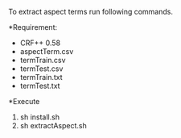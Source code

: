 To extract aspect terms run following commands.

*Requirement:
 - CRF++ 0.58
 - aspectTerm.csv
 - termTrain.csv
 - termTest.csv
 - termTrain.txt
 - termTest.txt

*Execute
1. sh install.sh
2. sh extractAspect.sh
